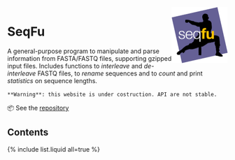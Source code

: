 <a href="https://telatin.github.io/seqfu2" description="SeqFu documentation">
<img align="right" width="128" height="128" src="img/seqfu-512.png"></a>

# SeqFu


A general-purpose program to manipulate and parse information from FASTA/FASTQ files,
supporting gzipped input files.
Includes functions to _interleave_ and _de-interleave_ FASTQ files,
to _rename_ sequences and to _count_ and print _statistics_ on sequence lengths.


```note
**Warning**: this website is under costruction. API are not stable.
```

:package: See the [repository](https://github.com/telatin/seqfu2)


## Contents

{% include list.liquid all=true %}
